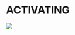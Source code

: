 # ACTIVATING

![](https://github.com/nu11secur1ty/Windows/blob/master/ACTIVATING/screen/Capture.PNG)
